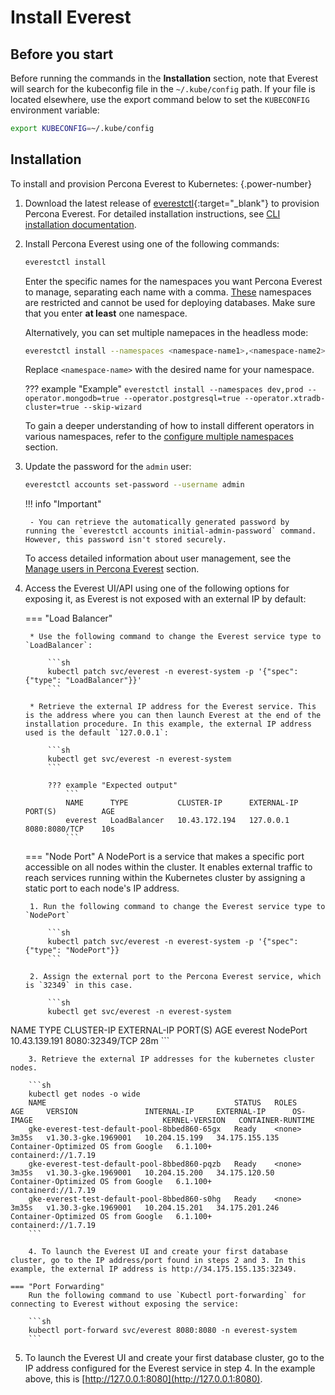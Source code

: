 # Install Everest

## Before you start

Before running the commands in the **Installation** section, note that Everest will search for the kubeconfig file in the `~/.kube/config` path. If your file is located elsewhere, use the export command below to set the `KUBECONFIG` environment variable: 
    
```sh
export KUBECONFIG=~/.kube/config
```

## Installation

To install and provision Percona Everest to Kubernetes:
{.power-number}

1. Download the latest release of [everestctl](https://github.com/percona/everest/releases/latest){:target="_blank"} to provision Percona Everest. For detailed installation instructions, see [CLI installation documentation](../install/installEverestCLI).

2. Install Percona Everest using one of the following commands:


    ```sh
    everestctl install
    ```

    Enter the specific names for the namespaces you want Percona Everest to manage, separating each name with a comma. [These](../use/multi-namespaces.md#default-namespaces-in-percona-everest) namespaces are restricted and cannot be used for deploying databases. Make sure that you enter **at least** one namespace.


    Alternatively, you can set multiple namepaces in the headless mode:

    ```sh
    everestctl install --namespaces <namespace-name1>,<namespace-name2> --operator.mongodb=true --operator.postgresql=true --operator.xtradb-cluster=true --skip-wizard
    ```
    Replace `<namespace-name>` with the desired name for your namespace.

    ??? example "Example"
        ```
        everestctl install --namespaces dev,prod --operator.mongodb=true --operator.postgresql=true --operator.xtradb-cluster=true --skip-wizard
        ```

    To gain a deeper understanding of how to install different operators in various namespaces, refer to the [configure multiple namespaces](../use/multi-namespaces.md#configure-multiple-namespaces) section.


3. Update the password for the `admin` user:

    ```sh
    everestctl accounts set-password --username admin
    ```

    !!! info "Important"

        - You can retrieve the automatically generated password by running the `everestctl accounts initial-admin-password` command. However, this password isn't stored securely.

    To access detailed information about user management, see the [Manage users in Percona Everest](../administer/manage_users.md) section.


4. Access the Everest UI/API using one of the following options for exposing it, as Everest is not exposed with an external IP by default:

    === "Load Balancer"

        * Use the following command to change the Everest service type to `LoadBalancer`:
                    
            ```sh
            kubectl patch svc/everest -n everest-system -p '{"spec": {"type": "LoadBalancer"}}'
            ```
                    
        * Retrieve the external IP address for the Everest service. This is the address where you can then launch Everest at the end of the installation procedure. In this example, the external IP address used is the default `127.0.0.1`:  
                
            ```sh 
            kubectl get svc/everest -n everest-system
            ```
                    
            ??? example "Expected output"
                ```
                NAME      TYPE           CLUSTER-IP      EXTERNAL-IP     PORT(S)          AGE
                everest   LoadBalancer   10.43.172.194   127.0.0.1       8080:8080/TCP    10s
                ```


    === "Node Port"
        A NodePort is a service that makes a specific port accessible on all nodes within the cluster. It enables external traffic to reach services running within the Kubernetes cluster by assigning a static port to each node's IP address.

        1. Run the following command to change the Everest service type to `NodePort`

            ```sh
            kubectl patch svc/everest -n everest-system -p '{"spec": {"type": "NodePort"}}
            ```

        2. Assign the external port to the Percona Everest service, which is `32349` in this case.

            ```sh
            kubectl get svc/everest -n everest-system
NAME      TYPE       CLUSTER-IP      EXTERNAL-IP   PORT(S)          AGE
everest   NodePort   10.43.139.191   <none>        8080:32349/TCP   28m
            ```

        3. Retrieve the external IP addresses for the kubernetes cluster nodes.

        ```sh
        kubectl get nodes -o wide
        NAME                                          STATUS   ROLES    AGE     VERSION               INTERNAL-IP     EXTERNAL-IP      OS-IMAGE                             KERNEL-VERSION   CONTAINER-RUNTIME
        gke-everest-test-default-pool-8bbed860-65gx   Ready    <none>   3m35s   v1.30.3-gke.1969001   10.204.15.199   34.175.155.135   Container-Optimized OS from Google   6.1.100+         containerd://1.7.19
        gke-everest-test-default-pool-8bbed860-pqzb   Ready    <none>   3m35s   v1.30.3-gke.1969001   10.204.15.200   34.175.120.50    Container-Optimized OS from Google   6.1.100+         containerd://1.7.19
        gke-everest-test-default-pool-8bbed860-s0hg   Ready    <none>   3m35s   v1.30.3-gke.1969001   10.204.15.201   34.175.201.246   Container-Optimized OS from Google   6.1.100+         containerd://1.7.19
        ``` 
        
        4. To launch the Everest UI and create your first database cluster, go to the IP address/port found in steps 2 and 3. In this example, the external IP address is http://34.175.155.135:32349.

    === "Port Forwarding"
        Run the following command to use `Kubectl port-forwarding` for connecting to Everest without exposing the service:
                
        ```sh
        kubectl port-forward svc/everest 8080:8080 -n everest-system
        ``` 

5. To launch the Everest UI and create your first database cluster, go to the IP address configured for the Everest service in step 4. In the example above, this is [http://127.0.0.1:8080](http://127.0.0.1:8080).
